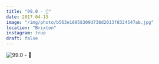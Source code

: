 ```yaml
---
title: "99.0 - 🏁"
date: 2017-04-19
image: "/img/photo/b563e18958309d738d2013f8324547ab.jpg"
location: "Brixton"
instagram: true
draft: false
---
```


![99.0 - 🏁](/img/photo/b563e18958309d738d2013f8324547ab.jpg)
